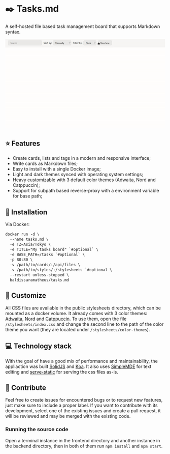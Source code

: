 # ✒️ Tasks.md
A self-hosted file based task management board that supports Markdown syntax.

![Demonstration](./public/example.gif)

## ⭐ Features
- Create cards, lists and tags in a modern and responsive interface;
- Write cards as Markdown files;
- Easy to install with a single Docker image;
- Light and dark themes synced with operating system settings;
- Heavy customizable with 3 default color themes (Adwaita, Nord and Catppuccin);
- Support for subpath based reverse-proxy with a environment variable for base path;

## 🐋 Installation
Via Docker:
```
docker run -d \
  --name tasks.md \
  -e TZ=Asia/Tokyo \
  -e TITLE="My tasks board" `#optional` \
  -e BASE_PATH=/tasks `#optional` \
  -p 80:80 \
  -v /path/to/cards/:/api/files \
  -v /path/to/styles/:/stylesheets `#optional \
  --restart unless-stopped \
  baldissaramatheus/tasks.md
```
## 🎨 Customize
All CSS files are available in the public stylesheets directory, which can be mounted as a docker volume. It already comes with 3 color themes: [Adwaita](https://gnome.pages.gitlab.gnome.org/libadwaita/doc/main/named-colors.html), [Nord](https://www.nordtheme.com/) and [Catppuccin](https://github.com/catppuccin/catppuccin). To use them, open the file `/stylesheets/index.css` and change the second line to the path of the color theme you want (they are located under `/stylesheets/color-themes`).

## 💻 Technology stack
With the goal of have a good mix of performance and maintainability, the appliaction was built [SolidJS](https://github.com/solidjs/solid) and [Koa](https://github.com/koajs/koa). It also uses [SimpleMDE](https://github.com/sparksuite/simplemde-markdown-editor) for text editing and [serve-static](https://github.com/expressjs/serve-static) for serving the css files as-is.

## 🔨 Contribute
Feel free to create issues for encountered bugs or to request new features, just make sure to include a proper label. If you want to contribute with its development, select one of the existing issues and create a pull request, it will be reviewed and may be merged with the existing code. 

### Running the source code
Open a terminal instance in the frontend directory and another instance in the backend directory, then in both of them run `npm install` and `npm start`.

